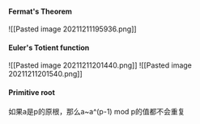 #### Fermat's Theorem
![[Pasted image 20211211195936.png]]

#### Euler's Totient function
![[Pasted image 20211211201440.png]]
![[Pasted image 20211211201540.png]]

#### Primitive root
如果a是p的原根，那么a~a^(p-1) mod p的值都不会重复